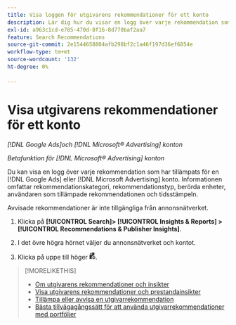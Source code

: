 ```yaml
---
title: Visa loggen för utgivarens rekommendationer för ett konto
description: Lär dig hur du visar en logg över varje rekommendation som har tillämpats på en [!DNL Google Ads] eller [!DNL Microsoft Advertising] konto.
exl-id: a963c1cd-e785-470d-8f16-8d770baf2aa7
feature: Search Recommendations
source-git-commit: 2e1544658804afb298bf2c1a46f197d36ef6854e
workflow-type: tm+mt
source-wordcount: '132'
ht-degree: 0%

---
```


# Visa utgivarens rekommendationer för ett konto

*[!DNL Google Ads]och [!DNL Microsoft® Advertising] konton*

*Betafunktion för [!DNL Microsoft® Advertising] konton*

Du kan visa en logg över varje rekommendation som har tillämpats för en [!DNL Google Ads] eller [!DNL Microsoft Advertising] konto. Informationen omfattar rekommendationskategori, rekommendationstyp, berörda enheter, användaren som tillämpade rekommendationen och tidsstämpeln.

Avvisade rekommendationer är inte tillgängliga från annonsnätverket.

1. Klicka på **[!UICONTROL Search]> [!UICONTROL Insights & Reports] >[!UICONTROL Recommendations & Publisher Insights]**.

1. I det övre högra hörnet väljer du annonsnätverket och kontot.

1. Klicka på uppe till höger ![Rekommendationsloggar](/help/search-social-commerce/assets/recommendations-log-view.png "Rekommendationsloggar").

>[!MORELIKETHIS]
>
>* [Om utgivarens rekommendationer och insikter](recommendation-support.md)
>* [Visa utgivarens rekommendationer och prestandainsikter](recommendation-view.md)
>* [Tillämpa eller avvisa en utgivarrekommendation](recommendation-apply-dismiss.md)
>* [Bästa tillvägagångssätt för att använda utgivarrekommendationer med portföljer](recommendation-best-practices.md)

